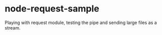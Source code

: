 # node-request-sample
Playing with request module, testing the pipe and sending large files as a stream.
